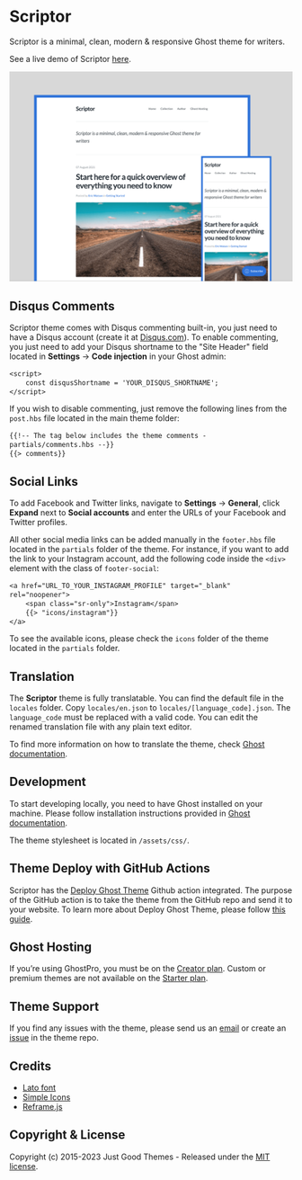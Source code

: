 # Scriptor

Scriptor is a minimal, clean, modern & responsive Ghost theme for writers.

See a live demo of Scriptor [here](https://scriptor.justgoodthemes.com/).

[![Scriptor showcase](assets/scriptor-preview.png)](https://scriptor.justgoodthemes.com/)

## Disqus Comments

Scriptor theme comes with Disqus commenting built-in, you just need to have a Disqus account (create it at [Disqus.com](https://disqus.com/)). To enable commenting, you just need to add your Disqus shortname to the "Site Header" field located in **Settings** → **Code injection** in your Ghost admin:

```
<script>
    const disqusShortname = 'YOUR_DISQUS_SHORTNAME';
</script>
```

If you wish to disable commenting, just remove the following lines from the `post.hbs` file located in the main theme folder:

```
{{!-- The tag below includes the theme comments - partials/comments.hbs --}}
{{> comments}}
```

## Social Links

To add Facebook and Twitter links, navigate to **Settings** → **General**, click **Expand** next to **Social accounts** and enter the URLs of your Facebook and Twitter profiles.

All other social media links can be added manually in the `footer.hbs` file located in the `partials` folder of the theme. For instance, if you want to add the link to your Instagram account, add the following code inside the `<div>` element with the class of `footer-social`:

```
<a href="URL_TO_YOUR_INSTAGRAM_PROFILE" target="_blank" rel="noopener">
    <span class="sr-only">Instagram</span>
    {{> "icons/instagram"}}
</a>
```

To see the available icons, please check the `icons` folder of the theme located in the `partials` folder.

## Translation

The **Scriptor** theme is fully translatable. You can find the default file in the `locales` folder. Copy `locales/en.json` to `locales/[language_code].json`. The `language_code` must be replaced with a valid code. You can edit the renamed translation file with any plain text editor.

To find more information on how to translate the theme, check [Ghost documentation](https://ghost.org/docs/themes/helpers/translate/).

## Development

To start developing locally, you need to have Ghost installed on your machine. Please follow installation instructions provided in [Ghost documentation](https://ghost.org/docs/install/local/).

The theme stylesheet is located in `/assets/css/`.

## Theme Deploy with GitHub Actions

Scriptor has the [Deploy Ghost Theme](https://github.com/marketplace/actions/deploy-ghost-theme) Github action integrated. The purpose of the GitHub action is to take the theme from the GitHub repo and send it to your website. To learn more about Deploy Ghost Theme, please follow [this guide](https://justgoodthemes.com/resources/deploying-your-ghost-theme-using-github-actions/).

## Ghost Hosting

If you’re using GhostPro, you must be on the [Creator plan](https://ghost.org/pricing/?via=tomas40). Custom or premium themes are not available on the [Starter plan](https://ghost.org/pricing/?via=tomas40).

## Theme Support

If you find any issues with the theme, please send us an [email](mailto:support@justgoodthemes.com) or create an [issue](https://github.com/JustGoodThemes/Scriptor-Ghost-Theme/issues) in the theme repo.  

## Credits

- [Lato font](https://fonts.google.com/specimen/Lato)
- [Simple Icons](https://simpleicons.org/)
- [Reframe.js](https://github.com/yowainwright/reframe.js)

## Copyright & License

Copyright (c) 2015-2023 Just Good Themes - Released under the [MIT license](LICENSE).
